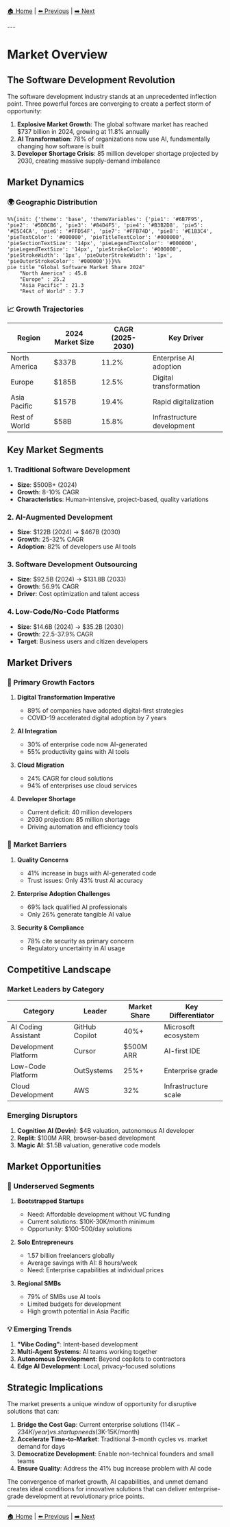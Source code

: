 [🏠 Home](../../README.md) | [⬅️ Previous](01-executive-summary.md) | [➡️ Next](03-market-size-growth.md)

<link rel="stylesheet" href="styles.css">
---

# Market Overview

## The Software Development Revolution

The software development industry stands at an unprecedented inflection point. Three powerful forces are converging to create a perfect storm of opportunity:

1. **Explosive Market Growth**: The global software market has reached $737 billion in 2024, growing at 11.8% annually
2. **AI Transformation**: 78% of organizations now use AI, fundamentally changing how software is built
3. **Developer Shortage Crisis**: 85 million developer shortage projected by 2030, creating massive supply-demand imbalance

## Market Dynamics

### 🌍 Geographic Distribution

<div class="mermaid-diagram-wrapper">

```mermaid
%%{init: {'theme': 'base', 'themeVariables': {'pie1': '#6B7F95', 'pie2': '#5DBCB6', 'pie3': '#84D4F5', 'pie4': '#B3B2D8', 'pie5': '#E5C4CA', 'pie6': '#FFD54F', 'pie7': '#FFB74D', 'pie8': '#E1B3C4', 'pieTextColor': '#000000', 'pieTitleTextColor': '#000000', 'pieSectionTextSize': '14px', 'pieLegendTextColor': '#000000', 'pieLegendTextSize': '14px', 'pieStrokeColor': '#000000', 'pieStrokeWidth': '1px', 'pieOuterStrokeWidth': '1px', 'pieOuterStrokeColor': '#000000'}}}%%
pie title "Global Software Market Share 2024"
    "North America" : 45.8
    "Europe" : 25.2
    "Asia Pacific" : 21.3
    "Rest of World" : 7.7
```

</div>

### 📈 Growth Trajectories

<div class="mermaid-diagram-wrapper">

| Region | 2024 Market Size | CAGR (2025-2030) | Key Driver |
|--------|------------------|-------------------|------------|
| North America | $337B | 11.2% | Enterprise AI adoption |
| Europe | $185B | 12.5% | Digital transformation |
| Asia Pacific | $157B | 19.4% | Rapid digitalization |
| Rest of World | $58B | 15.8% | Infrastructure development |

</div>

## Key Market Segments

### 1. Traditional Software Development
- **Size**: $500B+ (2024)
- **Growth**: 8-10% CAGR
- **Characteristics**: Human-intensive, project-based, quality variations

### 2. AI-Augmented Development
- **Size**: $122B (2024) → $467B (2030)
- **Growth**: 25-32% CAGR
- **Adoption**: 82% of developers use AI tools

### 3. Software Development Outsourcing
- **Size**: $92.5B (2024) → $131.8B (2033)
- **Growth**: 56.9% CAGR
- **Driver**: Cost optimization and talent access

### 4. Low-Code/No-Code Platforms
- **Size**: $14.6B (2024) → $35.2B (2030)
- **Growth**: 22.5-37.9% CAGR
- **Target**: Business users and citizen developers

## Market Drivers

### 🚀 Primary Growth Factors

1. **Digital Transformation Imperative**
   - 89% of companies have adopted digital-first strategies
   - COVID-19 accelerated digital adoption by 7 years

2. **AI Integration**
   - 30% of enterprise code now AI-generated
   - 55% productivity gains with AI tools

3. **Cloud Migration**
   - 24% CAGR for cloud solutions
   - 94% of enterprises use cloud services

4. **Developer Shortage**
   - Current deficit: 40 million developers
   - 2030 projection: 85 million shortage
   - Driving automation and efficiency tools

### 🚧 Market Barriers

1. **Quality Concerns**
   - 41% increase in bugs with AI-generated code
   - Trust issues: Only 43% trust AI accuracy

2. **Enterprise Adoption Challenges**
   - 69% lack qualified AI professionals
   - Only 26% generate tangible AI value

3. **Security & Compliance**
   - 78% cite security as primary concern
   - Regulatory uncertainty in AI usage

## Competitive Landscape

### Market Leaders by Category

<div class="mermaid-diagram-wrapper">

| Category | Leader | Market Share | Key Differentiator |
|----------|--------|--------------|-------------------|
| AI Coding Assistant | GitHub Copilot | 40%+ | Microsoft ecosystem |
| Development Platform | Cursor | $500M ARR | AI-first IDE |
| Low-Code Platform | OutSystems | 25%+ | Enterprise grade |
| Cloud Development | AWS | 32% | Infrastructure scale |

</div>

### Emerging Disruptors

1. **Cognition AI (Devin)**: $4B valuation, autonomous AI developer
2. **Replit**: $100M ARR, browser-based development
3. **Magic AI**: $1.5B valuation, generative code models

## Market Opportunities

### 🎯 Underserved Segments

1. **Bootstrapped Startups**
   - Need: Affordable development without VC funding
   - Current solutions: $10K-30K/month minimum
   - Opportunity: $100-500/day solutions

2. **Solo Entrepreneurs**
   - 1.57 billion freelancers globally
   - Average savings with AI: 8 hours/week
   - Need: Enterprise capabilities at individual prices

3. **Regional SMBs**
   - 79% of SMBs use AI tools
   - Limited budgets for development
   - High growth potential in Asia Pacific

### 💡 Emerging Trends

1. **"Vibe Coding"**: Intent-based development
2. **Multi-Agent Systems**: AI teams working together
3. **Autonomous Development**: Beyond copilots to contractors
4. **Edge AI Development**: Local, privacy-focused solutions

## Strategic Implications

The market presents a unique window of opportunity for disruptive solutions that can:

1. **Bridge the Cost Gap**: Current enterprise solutions ($114K-234K/year) vs. startup needs ($3K-15K/month)
2. **Accelerate Time-to-Market**: Traditional 3-month cycles vs. market demand for days
3. **Democratize Development**: Enable non-technical founders and small teams
4. **Ensure Quality**: Address the 41% bug increase problem with AI code

The convergence of market growth, AI capabilities, and unmet demand creates ideal conditions for innovative solutions that can deliver enterprise-grade development at revolutionary price points.

---

[🏠 Home](../../README.md) | [⬅️ Previous](01-executive-summary.md) | [➡️ Next](03-market-size-growth.md)
